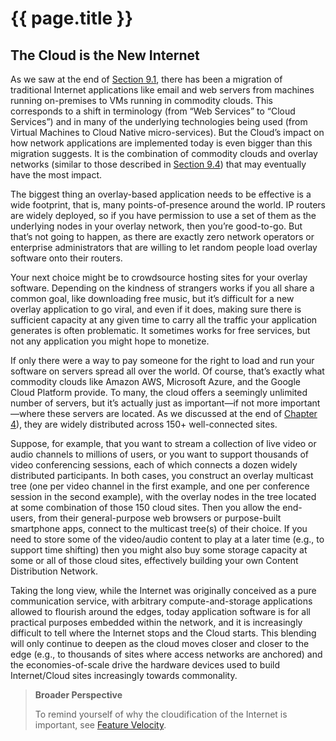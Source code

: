 # {{ page.title }}

## The Cloud is the New Internet

As we saw at the end of [Section 9.1](traditional.md), there has been
a migration of traditional Internet applications like email and web
servers from machines running on-premises to VMs running in commodity
clouds. This corresponds to a shift in terminology (from “Web
Services” to “Cloud Services”) and in many of the underlying
technologies being used (from Virtual Machines to Cloud Native
micro-services). But the Cloud’s impact on how network applications
are implemented today is even bigger than this migration suggests. It
is the combination of commodity clouds and overlay networks (similar
to those described in [Section 9.4](overlays.md)) that may eventually
have the most impact.

The biggest thing an overlay-based application needs to be effective
is a wide footprint, that is, many points-of-presence around the
world. IP routers are widely deployed, so if you have permission to
use a set of them as the underlying nodes in your overlay network,
then you’re good-to-go. But that’s not going to happen, as there are
exactly zero network operators or enterprise administrators that are
willing to let random people load overlay software onto their routers.

Your next choice might be to crowdsource hosting sites for your
overlay software. Depending on the kindness of strangers works if you
all share a common goal, like downloading free music, but it’s
difficult for a new overlay application to go viral, and even if it
does, making sure there is sufficient capacity at any given time to
carry all the traffic your application generates is often
problematic. It sometimes works for free services, but not any
application you might hope to monetize.

If only there were a way to pay someone for the right to load and run
your software on servers spread all over the world. Of course, that’s
exactly what commodity clouds like Amazon AWS, Microsoft Azure, and
the Google Cloud Platform provide. To many, the cloud offers a
seemingly unlimited number of servers, but it’s actually just as
important—if not more important—where these servers are located. As we
discussed at the end of [Chapter 4](../scaling/trend.md)), they are
widely distributed across 150+ well-connected sites.

Suppose, for example, that you want to stream a collection of live
video or audio channels to millions of users, or you want to support
thousands of video conferencing sessions, each of which connects a
dozen widely distributed participants. In both cases, you construct an
overlay multicast tree (one per video channel in the first example,
and one per conference session in the second example), with the
overlay nodes in the tree located at some combination of those 150
cloud sites. Then you allow the end-users, from their general-purpose
web browsers or purpose-built smartphone apps, connect to the
multicast tree(s) of their choice. If you need to store some of the
video/audio content to play at a later time (e.g., to support time
shifting) then you might also buy some storage capacity at some or all
of those cloud sites, effectively building your own Content
Distribution Network.

Taking the long view, while the Internet was originally conceived
as a pure communication service, with arbitrary compute-and-storage
applications allowed to flourish around the edges, today application
software is for all practical purposes embedded within the network,
and it is increasingly difficult to tell where the Internet stops and
the Cloud starts. This blending will only continue to deepen as the
cloud moves closer and closer to the edge (e.g., to thousands of sites
where access networks are anchored) and the economies-of-scale drive
the hardware devices used to build Internet/Cloud sites increasingly
towards commonality.

<!--- > [!NOTE|label:Broader Perspective] --->
> **Broader Perspective**
>
> To remind yourself of why the cloudification of the Internet is
> important, see [Feature Velocity](../foundation/trend.md). 
